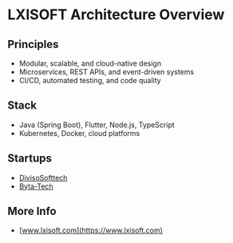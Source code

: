 # LXISOFT Architecture Overview

## Principles
- Modular, scalable, and cloud-native design
- Microservices, REST APIs, and event-driven systems
- CI/CD, automated testing, and code quality

## Stack
- Java (Spring Boot), Flutter, Node.js, TypeScript
- Kubernetes, Docker, cloud platforms

## Startups
- [DivisoSofttech](https://www.lxisoft.com/startups/diviso-softtech)
- [Byta-Tech](https://www.lxisoft.com/startups/byta-tech)

## More Info
- [www.lxisoft.com](https://www.lxisoft.com)
